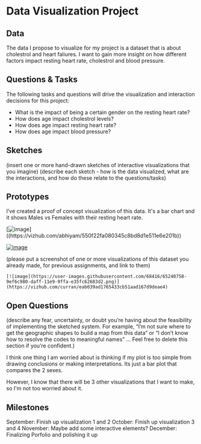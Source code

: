# Data Visualization Project

## Data

The data I propose to visualize for my project is a dataset that is about cholestrol and heart faliures. I want to gain more insight on how different factors impact resting heart rate, cholestrol and blood pressure.  


## Questions & Tasks

The following tasks and questions will drive the visualization and interaction decisions for this project:

 * What is the impact of being a certain gender on the resting heart rate?
 * How does age impact cholestrol levels?
 * How does age impact resting heart rate?
 * How does age impact blood pressure?

## Sketches

(insert one or more hand-drawn sketches of interactive visualizations that you imagine)
(describe each sketch - how is the data visualized, what are the interactions, and how do these relate to the questions/tasks)


## Prototypes

I’ve created a proof of concept visualization of this data. It's a bar chart and it shows Males vs Females with their resting heart rate. 

[![image]([https://user-images.githubusercontent.com/68416/65240758-9ef6c980-daff-11e9-9ffa-e35fc62683d2.png](https://github.com/abhiyam/CS573-project-template-proposal/blob/master/sketch.png))]((https://vizhub.com/abhiyam/550f22fa080345c8bd8d1e511e6e201b))

[![image](https://user-images.githubusercontent.com/68416/65240758-9ef6c980-daff-11e9-9ffa-e35fc62683d2.png)]((https://vizhub.com/abhiyam/8619c88b7ee749988c85a834e90c6e6a))

(please put a screenshot of one or more visualizations of this dataset you already made, for previous assignments, and link to them)

```
[![image](https://user-images.githubusercontent.com/68416/65240758-9ef6c980-daff-11e9-9ffa-e35fc62683d2.png)](https://vizhub.com/curran/eab039ad1765433cb51aad167d9deae4)
```


## Open Questions

(describe any fear, uncertainty, or doubt you’re having about the feasibility of implementing the sketched system. For example, “I’m not sure where to get the geographic shapes to build a map from this data” or “I don’t know how to resolve the codes to meaningful names” … Feel free to delete this section if you’re confident.)

I think one thing I am worried about is thinking if my plot is too simple from drawing conclusions or making interpretations. Its just a bar plot that compares the 2 sexes. 

However, I know that there will be 3 other visualizations that I want to make, so I'm not too worried about it. 

## Milestones

September: Finish up visualization 1 and 2
October: Finish up visualization 3 and 4
November: Maybe add some interactive elements?
December: Finalizing Porfolio and polishing it up
